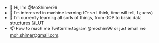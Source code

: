 - 👋 Hi, I’m @MoShimer96
- 👀 I’m interested in machine learning (Or so I think, time will tell, I guess).
- 🌱 I’m currently learning all sorts of things, from OOP to basic data structures @LUT
- 📫 How to reach me Twitter/Instagram @moshim96 or just email me moh.shimer@gmail.com.

<!---
MoShimer96/MoShimer96 is a ✨ special ✨ repository because its `README.md` (this file) appears on your GitHub profile.
You can click the Preview link to take a look at your changes.
--->
